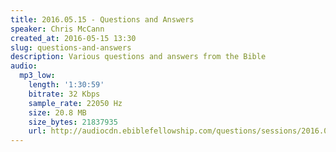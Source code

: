 ```yaml
---
title: 2016.05.15 - Questions and Answers
speaker: Chris McCann
created_at: 2016-05-15 13:30
slug: questions-and-answers
description: Various questions and answers from the Bible
audio:
  mp3_low:
    length: '1:30:59'
    bitrate: 32 Kbps
    sample_rate: 22050 Hz
    size: 20.8 MB
    size_bytes: 21837935
    url: http://audiocdn.ebiblefellowship.com/questions/sessions/2016.05.15_McCann_-_Questions_and_Answers.mp3
---
```

